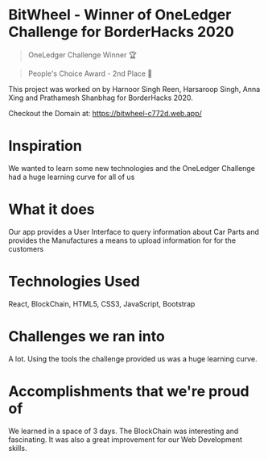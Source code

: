 # BitWheel - Winner of OneLedger Challenge for BorderHacks 2020
> OneLedger Challenge Winner 🏆

> People's Choice Award - 2nd Place 🥈

This project was worked on by Harnoor Singh Reen, Harsaroop Singh, Anna Xing and Prathamesh Shanbhag for BorderHacks 2020.

Checkout the Domain at: https://bitwheel-c772d.web.app/

# Inspiration
We wanted to learn some new technologies and the OneLedger Challenge had a huge learning curve for all of us
# What it does
Our app provides a User Interface to query information about Car Parts and provides the Manufactures a means to upload information for for the customers
# Technologies Used
React, BlockChain, HTML5, CSS3, JavaScript, Bootstrap
# Challenges we ran into
A lot. Using the tools the challenge provided us was a huge learning curve.
# Accomplishments that we're proud of
We learned in a space of 3 days. The BlockChain was interesting and fascinating. It was also a great improvement for our Web Development skills.
